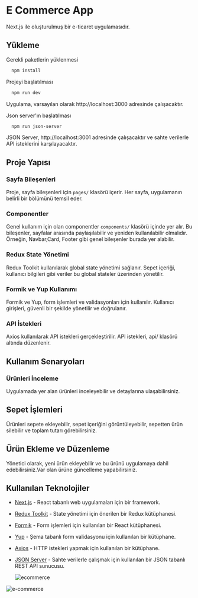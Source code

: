 
# E Commerce App
Next.js ile oluşturulmuş bir e-ticaret uygulamasıdır.




## Yükleme 
Gerekli paketlerin yüklenmesi

```bash 
  npm install 
```
Projeyi başlatılması
```bash 
  npm run dev
```
Uygulama, varsayılan olarak http://localhost:3000 adresinde çalışacaktır.

Json server'ın başlatılması
```bash 
  npm run json-server
```
JSON Server, http://localhost:3001 adresinde çalışacaktır ve sahte verilerle API isteklerini karşılayacaktır.
##  Proje Yapısı
### Sayfa Bileşenleri
Proje, sayfa bileşenleri için `pages/` klasörü içerir. Her sayfa, uygulamanın belirli bir bölümünü temsil eder.

### Componentler
Genel kullanım için olan componentler `components/` klasörü içinde yer alır. Bu bileşenler, sayfalar arasında paylaşılabilir ve yeniden kullanılabilir olmalıdır. Örneğin, Navbar,Card, Footer gibi genel bileşenler burada yer alabilir.

### Redux State Yönetimi
Redux Toolkit kullanılarak global state yönetimi sağlanır. Sepet içeriği, kullanıcı bilgileri gibi veriler bu global stateler üzerinden yönetilir.

### Formik ve Yup Kullanımı
Formik ve Yup, form işlemleri ve validasyonları için kullanılır. Kullanıcı girişleri, güvenli bir şekilde yönetilir ve doğrulanır.

### API İstekleri
Axios kullanılarak API istekleri gerçekleştirilir. API istekleri, api/ klasörü altında düzenlenir.


## Kullanım Senaryoları
### Ürünleri İnceleme
Uygulamada yer alan ürünleri inceleyebilir ve detaylarına ulaşabilirsiniz.

## Sepet İşlemleri
Ürünleri sepete ekleyebilir, sepet içeriğini görüntüleyebilir, sepetten ürün silebilir ve toplam tutarı görebilirsiniz.

## Ürün Ekleme ve Düzenleme
Yönetici olarak, yeni ürün ekleyebilir ve bu ürünü uygulamaya dahil edebilirsiniz.Var olan ürüne güncelleme yapabilirsiniz. 



  
## Kullanılan Teknolojiler
- [Next.js](https://nextjs.org/) - React tabanlı web uygulamaları için bir framework.
- [Redux Toolkit](https://redux-toolkit.js.org/) - State yönetimi için önerilen bir Redux kütüphanesi.
- [Formik](https://formik.org/) - Form işlemleri için kullanılan bir React kütüphanesi.
- [Yup](https://github.com/jquense/yup) - Şema tabanlı form validasyonu için kullanılan bir kütüphane.
- [Axios](https://axios-http.com/) - HTTP istekleri yapmak için kullanılan bir kütüphane.
- [JSON Server](https://github.com/typicode/json-server) - Sahte verilerle çalışmak için kullanılan bir JSON tabanlı REST API sunucusu.


  ![ecommerce](https://github.com/MelikeDemiralayy/e-commerce-app/assets/147873534/d52a3bd3-203c-4ad6-90ac-8ae25447238c)

![e-commerce](https://github.com/MelikeDemiralayy/e-commerce-app/assets/147873534/d5ae189b-55d7-470e-b750-0534cde88c8d)

  
